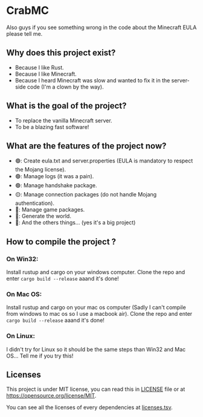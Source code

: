 # CrabMC

Also guys if you see something wrong in the code about the Minecraft EULA please tell me.

## Why does this project exist?

* Because I like Rust.
* Because I like Minecraft.
* Because I heard Minecraft was slow and wanted to fix it in the server-side code (I'm a clown by the way).

## What is the goal of the project?

* To replace the vanilla Minecraft server.
* To be a blazing fast software!

## What are the features of the project now?

* 🟢: Create eula.txt and server.properties (EULA is mandatory to respect the Mojang license).
* 🟢: Manage logs (it was a pain).
* 🟢: Manage handshake package.
* 🟡: Manage connection packages (do not handle Mojang authentication).
* 🔴: Manage game packages.
* 🔴: Generate the world.
* 🔴: And the others things... (yes it's a big project)

## How to compile the project ?

### On Win32:
Install rustup and cargo on your windows computer.
Clone the repo and enter `cargo build --release` aaand it's done!

### On Mac OS:
Install rustup and cargo on your mac os computer (Sadly I can't compile from windows to mac os so I use a macbook air).
Clone the repo and enter `cargo build --release` aaand it's done!

### On Linux:
I didn't try for Linux so it should be the same steps than Win32 and Mac OS...
Tell me if you try this!

## Licenses

This project is under MIT license, you can read this in [LICENSE](LICENSE) file or at https://opensource.org/license/MIT.

You can see all the licenses of every dependencies at [licenses.tsv](licenses.tsv).
